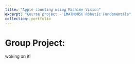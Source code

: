 ```yaml
---
title: "Apple counting using Machine Vision"
excerpt: "Course project - EMATM0056 Robotic Fundamentals"
collection: portfolio
---
```



Group Project:
======

woking on it!

